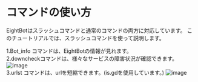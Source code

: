 # コマンドの使い方
EightBotはスラッシュコマンドと通常のコマンドの両方に対応しています。
このチュートリアルでは、スラッシュコマンドを使って説明します。

1.Bot_info コマンドは、EightBotの情報が見れます。<br>
2.downcheckコマンドは、様々なサービスの障害状況が確認できます。
![image](https://user-images.githubusercontent.com/57213007/183793847-afd32a12-93d4-426c-ad49-3242a9846a86.png)<br>
3.urlst    コマンドは、urlを短縮できます。(is.gdを使用しています。)
![image](https://user-images.githubusercontent.com/57213007/183794174-ff589176-a866-4481-8807-bbc0dec15276.png)<br>
